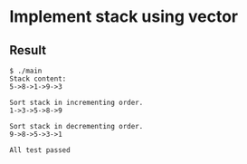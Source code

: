 # Implement stack using vector

## Result
```
$ ./main
Stack content: 
5->8->1->9->3

Sort stack in incrementing order.
1->3->5->8->9

Sort stack in decrementing order.
9->8->5->3->1

All test passed
```
